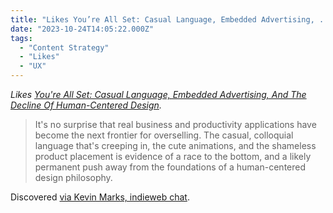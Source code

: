 ```yaml
---
title: "Likes You’re All Set: Casual Language, Embedded Advertising, ..."
date: "2023-10-24T14:05:22.000Z"
tags: 
  - "Content Strategy"
  - "Likes"
  - "UX"
---
```


_Likes [You're All Set: Casual Language, Embedded Advertising, And The Decline Of Human-Centered Design](https://www.wonderfulnarrative.com/thoughts/youre-all-set)._

> It's no surprise that real business and productivity applications have become the next frontier for overselling. The casual, colloquial language that's creeping in, the cute animations, and the shameless product placement is evidence of a race to the bottom, and a likely permanent push away from the foundations of a human-centered design philosophy.

Discovered [via Kevin Marks, indieweb chat](https://chat.indieweb.org/2023-10-22).
